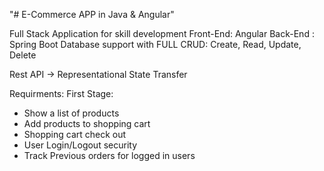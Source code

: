 "# E-Commerce APP in Java & Angular" 

Full Stack Application for skill development
Front-End: Angular
Back-End : Spring Boot
Database support with FULL CRUD: Create, Read, Update, Delete 

Rest API -> Representational State Transfer

Requirments:
First Stage: 
* Show a list of products
* Add products to shopping cart
* Shopping cart check out
* User Login/Logout security
* Track Previous orders for logged in users